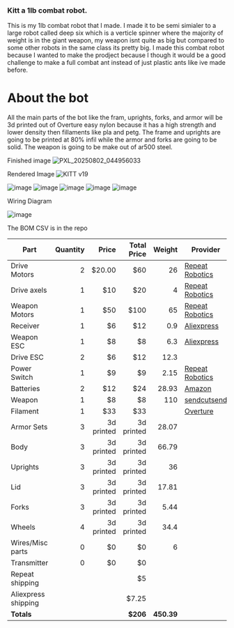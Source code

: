 ### Kitt a 1lb combat robot. 

This is my 1lb combat robot that I made. I made it to be semi simialer to a large robot called deep six which is a verticle spinner where the majority of weight is in the giant weapon, my weapon isnt quite as big but compared to some other robots in the same class its pretty big. I made this combat robot because I wanted to make the prodject because I though it would be a good challenge to make a full combat ant instead of just plastic ants like ive made before. 

# About the bot

All the main parts of the bot like the fram, uprights, forks, and armor will be 3d printed out of Overture easy nylon because it has a high strength and lower density then fillaments like pla and petg. The frame and uprights are going to be printed at 80% infil while the armor and forks are going to be solid. The weapon is going to be make out of ar500 steel.


Finished image
![PXL_20250802_044956033](https://github.com/user-attachments/assets/dee46bb2-7936-4552-a925-0e9389f94a53)

Rendered Image
![KITT v19](https://github.com/user-attachments/assets/312ab55c-9ab9-404c-b3c7-8ca20e2384da)

![image](https://github.com/user-attachments/assets/577b0522-637e-4810-b987-b26e2d4528be)
![image](https://github.com/user-attachments/assets/4730f97a-d4fa-49d6-ab10-3bbbe5d908dc)
![image](https://github.com/user-attachments/assets/850cf064-8849-44d8-928a-9a3ad87ff003)
![image](https://github.com/user-attachments/assets/b9230572-a614-4666-a369-917c408cc3c5)
![image](https://github.com/user-attachments/assets/12eac346-e54d-461f-8156-da06e55a789e)

Wiring Diagram

![image](https://github.com/user-attachments/assets/cfbdef4d-c526-40b5-b9e7-ac3b37aaf740)


The BOM CSV is in the repo
  
  
| Part                 | Quantity | Price      | Total Price | Weight  | Provider |
|----------------------|---------:|-----------:|------------:|--------:|----------|
| Drive Motors         |        2 | $20.00     | $60         | 26      | [Repeat Robotics](https://repeat-robotics.com/buy/repeat-tangent-drive-motors/?attribute_motor-size=1406) |
| Drive axels          |        1 | $10        | $20         | 4       | [Repeat Robotics](https://teammalice.com/index.php/product/repeat-robotics-axle-ant-2pcs/) |
| Weapon Motors        |        1 | $50        | $100        | 65      | [Repeat Robotics](https://repeat-robotics.com/buy/2207-battle-ready-hubmotor/) |
| Receiver             |        1 | $6         | $12         | 0.9     | [Aliexpress](https://www.aliexpress.us/item/3256804714662317.html?…) |
| Weapon ESC           |        1 | $8         | $8          | 6.3     | [Aliexpress](https://www.aliexpress.us/item/3256808227888337.html?…) |
| Drive ESC            |        2 | $6         | $12         | 12.3
| Power Switch         |        1 | $9         | $9          | 2.15    | [Repeat Robotics](https://repeat-robotics.com/buy/fingertech-switch/) |
| Batteries            |        2 | $12        | $24         | 28.93   | [Amazon](https://www.amazon.com/GAONENG-300mAh-Battery-Connector-Racing/dp/B07MTDCTCD?…) |
| Weapon               |        1 | $8         | $8          | 110     | [sendcutsend](https://app.sendcutsend.com/) |
| Filament             |        1 | $33        | $33         |         | [Overture](https://overture3d.com/products/nylon-3d-printing-filament) |
| Armor Sets           |        3 | 3d printed | 3d printed  | 28.07   |          |
| Body                 |        3 | 3d printed | 3d printed  | 66.79   |          |
| Uprights             |        3 | 3d printed | 3d printed  | 36      |          |
| Lid                  |        3 | 3d printed | 3d printed  | 17.81   |          |
| Forks                |        3 | 3d printed | 3d printed  | 5.44    |          |
| Wheels               |        4 | 3d printed | 3d printed  | 34.4    |          |
| Wires/Misc parts     |        0 | $0         | $0          | 6       |          |
| Transmitter          |        0 | $0         | $0          |         |          |
| Repeat shipping      |          |            | $5          |         |          |
| Aliexpress shipping  |          |            | $7.25       |         |          |
| **Totals**           |          |            | **$206**    | **450.39** |          |
